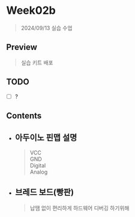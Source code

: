 # Week02b

> 2024/09/13 실습 수업

## Preview

> 실습 키트 배포

## TODO

- [ ] ?

## Contents

- ## 아두이노 핀맵 설명

    > VCC  
    > GND  
    > Digital  
    > Analog  

- ## 브레드 보드(빵판)

    > 납땜 없이 편리하게 하드웨어 디버깅 하기위해  

